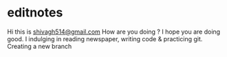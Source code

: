 # editnotes
Hi this is shivagh514@gmail.com
How are you doing ?
I hope you are doing good.
I indulging in reading newspaper, writing code & practicing git.
Creating a new branch
